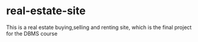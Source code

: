 # real-estate-site
This is a real estate buying,selling and renting site, which is the final project for the DBMS course
